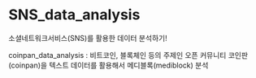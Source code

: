 # SNS_data_analysis
소셜네트워크서비스(SNS)를 활용한 데이터 분석하기!


coinpan_data_analysis : 비트코인, 블록체인 등의 주제인 오픈 커뮤니티 코인판(coinpan)을 텍스트 데이터를 활용해서 메디블록(mediblock) 분석
